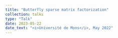 ```yaml
---
title: "Butterfly sparse matrix factorization"
collection: talks
type: "Talk"
date: 2023-05-22
date_text: "<i>Université de Mons</i>, May 2022"
---
```

